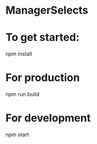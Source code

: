 # ManagerSelects

# To get started:
npm install

# For production
npm run build


# For development
npm start
